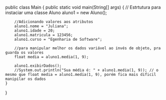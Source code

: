 public class Main {
    public static void main(String[] args) {
        // Estrtutura para instaciar uma classe
        Aluno aluno1 = new Aluno();

        //Adicionando valores aos atributos
        aluno1.nome = "Juliana";
        aluno1.idade = 20;
        aluno1.matricula = 123456;
        aluno1.curso = "Egenharia de Software";

        //para manipular melhor os dados variável ao invés de objeto, pra guarda os valores
        float media = aluno1.media(1, 9);

        aluno1.exibirDados();
        //System.out.println("Sua média é: " + aluno1.media(1, 9)); // o mesmo que float media = aluno1.media(1, 9), porém fica mais dificil manipilar os dados
    }
}
